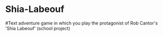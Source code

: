 # Shia-Labeouf
#Text adventure game in which you play the protagonist of Rob Cantor's 'Shia Labeouf' (school project)
